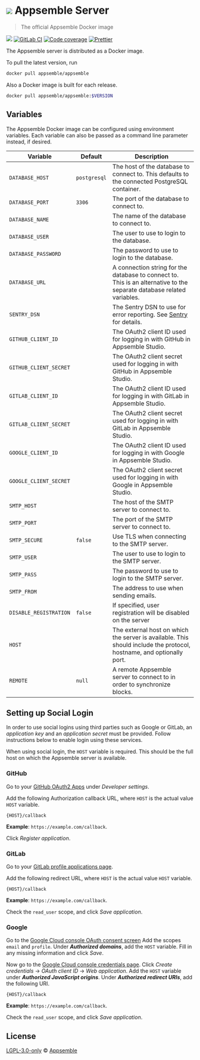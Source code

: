# ![](https://gitlab.com/appsemble/appsemble/-/raw/0.20.26/config/assets/logo.svg) Appsemble Server

> The official Appsemble Docker image

[![](https://img.shields.io/docker/v/appsemble/appsemble)](https://hub.docker.com/r/appsemble/appsemble)
[![GitLab CI](https://gitlab.com/appsemble/appsemble/badges/0.20.26/pipeline.svg)](https://gitlab.com/appsemble/appsemble/-/releases/0.20.26)
[![Code coverage](https://codecov.io/gl/appsemble/appsemble/branch/0.20.26/graph/badge.svg)](https://codecov.io/gl/appsemble/appsemble)
[![Prettier](https://img.shields.io/badge/code_style-prettier-ff69b4.svg)](https://prettier.io)

The Appsemble server is distributed as a Docker image.

To pull the latest version, run

```sh
docker pull appsemble/appsemble
```

Also a Docker image is built for each release.

```sh
docker pull appsemble/appsemble:$VERSION
```

## Variables

The Appsemble Docker image can be configured using environment variables. Each variable can also be
passed as a command line parameter instead, if desired.

| Variable               | Default      | Description                                                                                                            |
| ---------------------- | ------------ | ---------------------------------------------------------------------------------------------------------------------- |
| `DATABASE_HOST`        | `postgresql` | The host of the database to connect to. This defaults to the connected PostgreSQL container.                           |
| `DATABASE_PORT`        | `3306`       | The port of the database to connect to.                                                                                |
| `DATABASE_NAME`        |              | The name of the database to connect to.                                                                                |
| `DATABASE_USER`        |              | The user to use to login to the database.                                                                              |
| `DATABASE_PASSWORD`    |              | The password to use to login to the database.                                                                          |
| `DATABASE_URL`         |              | A connection string for the database to connect to. This is an alternative to the separate database related variables. |
| `SENTRY_DSN`           |              | The Sentry DSN to use for error reporting. See [Sentry](https://sentry.io) for details.                                |
| `GITHUB_CLIENT_ID`     |              | The OAuth2 client ID used for logging in with GitHub in Appsemble Studio.                                              |
| `GITHUB_CLIENT_SECRET` |              | The OAuth2 client secret used for logging in with GitHub in Appsemble Studio.                                          |
| `GITLAB_CLIENT_ID`     |              | The OAuth2 client ID used for logging in with GitLab in Appsemble Studio.                                              |
| `GITLAB_CLIENT_SECRET` |              | The OAuth2 client secret used for logging in with GitLab in Appsemble Studio.                                          |
| `GOOGLE_CLIENT_ID`     |              | The OAuth2 client ID used for logging in with Google in Appsemble Studio.                                              |
| `GOOGLE_CLIENT_SECRET` |              | The OAuth2 client secret used for logging in with Google in Appsemble Studio.                                          |
| `SMTP_HOST`            |              | The host of the SMTP server to connect to.                                                                             |
| `SMTP_PORT`            |              | The port of the SMTP server to connect to.                                                                             |
| `SMTP_SECURE`          | `false`      | Use TLS when connecting to the SMTP server.                                                                            |
| `SMTP_USER`            |              | The user to use to login to the SMTP server.                                                                           |
| `SMTP_PASS`            |              | The password to use to login to the SMTP server.                                                                       |
| `SMTP_FROM`            |              | The address to use when sending emails.                                                                                |
| `DISABLE_REGISTRATION` | `false`      | If specified, user registration will be disabled on the server                                                         |
| `HOST`                 |              | The external host on which the server is available. This should include the protocol, hostname, and optionally port.   |
| `REMOTE`               | `null`       | A remote Appsemble server to connect to in order to synchronize blocks.                                                |

## Setting up Social Login

In order to use social logins using third parties such as Google or GitLab, an _application key_ and
an _application secret_ must be provided. Follow instructions below to enable login using these
services.

When using social login, the `HOST` variable is required. This should be the full host on which the
Appsemble server is available.

### GitHub

Go to your [GitHub OAuth2 Apps](https://github.com/settings/developers) under _Developer settings_.

Add the following Authorization callback URL, where `HOST` is the actual value `HOST` variable.

```
{HOST}/callback
```

**Example**: `https://example.com/callback`.

Click _Register application_.

### GitLab

Go to your [GitLab profile applications page](https://gitlab.com/profile/applications).

Add the following redirect URL, where `HOST` is the actual value `HOST` variable.

```
{HOST}/callback
```

**Example**: `https://example.com/callback`.

Check the `read_user` scope, and click _Save application_.

### Google

Go to the
[Google Cloud console OAuth consent screen](https://console.cloud.google.com/apis/credentials/consent)
Add the scopes `email` and `profile`. Under **_Authorized domains_**, add the `HOST` variable. Fill
in any missing information and click _Save_.

Now go to the
[Google Cloud console credentials page](https://console.cloud.google.com/apis/credentials). Click
_Create credentials_ → _OAuth client ID_ → _Web application_. Add the `HOST` variable under
**_Authorized JavaScript origins_**. Under **_Authorized redirect URIs_**, add the following URI.

```
{HOST}/callback
```

**Example**: `https://example.com/callback`.

Check the `read_user` scope, and click _Save application_.

## License

[LGPL-3.0-only](https://gitlab.com/appsemble/appsemble/-/blob/0.20.26/LICENSE.md) ©
[Appsemble](https://appsemble.com)
